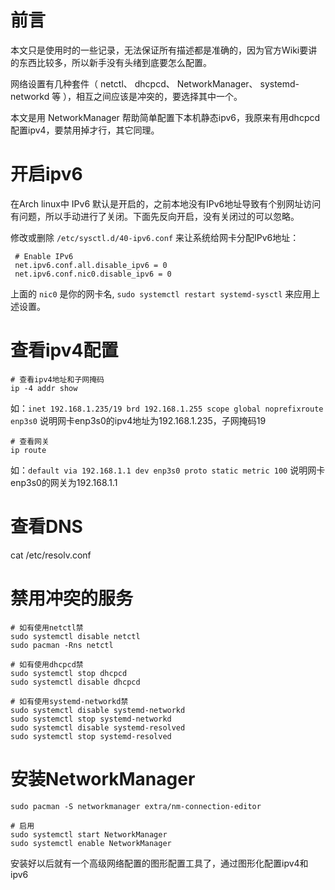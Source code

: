 # 前言

本文只是使用时的一些记录，无法保证所有描述都是准确的，因为官方Wiki要讲的东西比较多，所以新手没有头绪到底要怎么配置。

网络设置有几种套件（ netctl、 dhcpcd、 NetworkManager、 systemd-networkd 等 ），相互之间应该是冲突的，要选择其中一个。

本文是用 NetworkManager 帮助简单配置下本机静态ipv6，我原来有用dhcpcd配置ipv4，要禁用掉才行，其它同理。


# 开启ipv6

在Arch linux中 IPv6 默认是开启的，之前本地没有IPv6地址导致有个别网址访问有问题，所以手动进行了关闭。下面先反向开启，没有关闭过的可以忽略。

修改或删除 `/etc/sysctl.d/40-ipv6.conf` 来让系统给网卡分配IPv6地址：

```
 # Enable IPv6
 net.ipv6.conf.all.disable_ipv6 = 0
 net.ipv6.conf.nic0.disable_ipv6 = 0
```

上面的 `nic0` 是你的网卡名, `sudo systemctl restart systemd-sysctl` 来应用上述设置。

# 查看ipv4配置

```
# 查看ipv4地址和子网掩码
ip -4 addr show
```

如：`inet 192.168.1.235/19 brd 192.168.1.255 scope global noprefixroute enp3s0` 说明网卡enp3s0的ipv4地址为192.168.1.235，子网掩码19

```
# 查看网关
ip route
```

如：`default via 192.168.1.1 dev enp3s0 proto static metric 100` 说明网卡enp3s0的网关为192.168.1.1

# 查看DNS
cat /etc/resolv.conf

# 禁用冲突的服务

```
# 如有使用netctl禁
sudo systemctl disable netctl
sudo pacman -Rns netctl

# 如有使用dhcpcd禁
sudo systemctl stop dhcpcd
sudo systemctl disable dhcpcd

# 如有使用systemd-networkd禁
sudo systemctl disable systemd-networkd
sudo systemctl stop systemd-networkd
sudo systemctl disable systemd-resolved
sudo systemctl stop systemd-resolved
```

# 安装NetworkManager

```
sudo pacman -S networkmanager extra/nm-connection-editor

# 启用
sudo systemctl start NetworkManager
sudo systemctl enable NetworkManager
```

安装好以后就有一个高级网络配置的图形配置工具了，通过图形化配置ipv4和ipv6